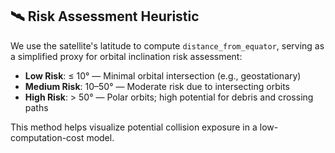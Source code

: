 ## 🛰️ Risk Assessment Heuristic

We use the satellite's latitude to compute `distance_from_equator`, serving as a simplified proxy for orbital inclination risk assessment:

- **Low Risk**: ≤ 10° — Minimal orbital intersection (e.g., geostationary)
- **Medium Risk**: 10–50° — Moderate risk due to intersecting orbits
- **High Risk**: > 50° — Polar orbits; high potential for debris and crossing paths

This method helps visualize potential collision exposure in a low-computation-cost model.
